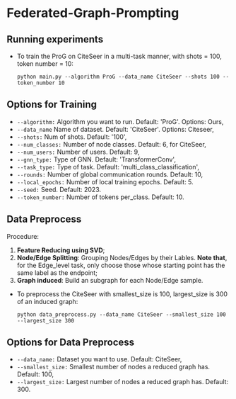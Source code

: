 # Federated-Graph-Prompting

## Running experiments

* To train the ProG on CiteSeer in a multi-task manner, with shots = 100, token number = 10:
    ```
    python main.py --algorithm ProG --data_name CiteSeer --shots 100 --token_number 10
    ```

## Options for Training

* ```--algorithm:``` Algorithm you want to run. Default: 'ProG'. Options: Ours, 
* ```--data_name``` Name of dataset. Default: 'CiteSeer'. Options: Citeseer, 
* ```--shots:``` Num of shots. Default: '100',
* ```--num_classes:``` Number of node classes. Default: 6, for CiteSeer,
* ```--num_users:``` Number of users. Default: 9,
* ```--gnn_type:``` Type of GNN. Default: 'TransformerConv',
* ```--task_type:``` Type of task. Default: 'multi_class_classification',
* ```--rounds:``` Number of global communication rounds. Default: 10,
* ```--local_epochs:``` Number of local training epochs. Default: 5.
* ```--seed:``` Seed. Default: 2023.
* ```--token_number:``` Number of tokens per_class. Default: 10.

## Data Preprocess
Procedure: 
1. **Feature Reducing using SVD**;
2. **Node/Edge Splitting**: Grouping Nodes/Edges by their Lables. **Note that**, for the Edge_level task, only choose those whose starting point has the same label as the endpoint;
3. **Graph induced**: Build an subgraph for each Node/Edge sample.
* To preprocess the CiteSeer with smallest_size is 100, largest_size is 300 of an induced graph:
    ```
    python data_preprocess.py --data_name CiteSeer --smallest_size 100 --largest_size 300
    ```

## Options for Data Preprocess

* ```--data_name:``` Dataset you want to use. Default: CiteSeer,
* ```--smallest_size:``` Smallest number of nodes a reduced graph has. Default: 100,
* ```--largest_size:``` Largest number of nodes a reduced graph has. Default: 300.

